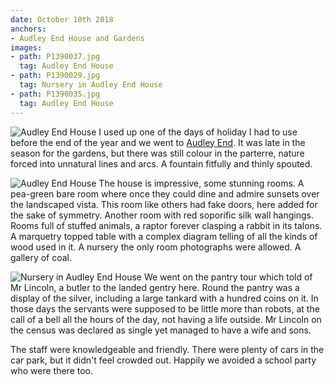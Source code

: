 ```yaml
---
date: October 10th 2018
anchors:
- Audley End House and Gardens
images:
- path: P1390037.jpg
  tag: Audley End House
- path: P1390029.jpg
  tag: Nursery in Audley End House
- path: P1390035.jpg
  tag: Audley End House
---
```

![Audley End House](P1390037.jpg)
I used up one of the days of holiday I had to use before the end of the year
and we went to [Audley End](https://www.english-heritage.org.uk/visit/places/audley-end-house-and-gardens/).
It was late in the season for the gardens, but there was still colour in the
parterre, nature forced into unnatural lines and arcs. A fountain fitfully
and thinly spouted.

![Audley End House](P1390035.jpg)
The house is impressive, some stunning rooms. A pea-green bare room where once
they could dine and admire sunsets over the landscaped vista. This room like
others had fake doors, here added for the sake of symmetry. Another room with
red soporific silk wall hangings. Rooms full of stuffed animals, a raptor
forever clasping a rabbit in its talons. A marquetry topped table with a complex
diagram telling of all the kinds of wood used in it. A nursery the only room
photographs were allowed. A gallery of coal.

![Nursery in Audley End House](P1390029.jpg)
We went on the pantry tour which told of Mr Lincoln, a butler to the landed
gentry here. Round the pantry was a display of the silver, including a large
tankard with a hundred coins on it. In those days the servants were supposed
to be little more than robots, at the call of a bell all the hours of the
day, not having a life outside. Mr Lincoln on the census was declared as
single yet managed to have a wife and sons.

The staff were knowledgeable and friendly. There were plenty of cars in the
car park, but it didn't feel crowded out. Happily we avoided a school party
who were there too.
